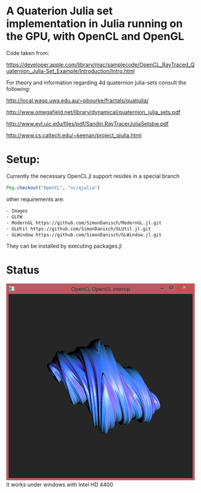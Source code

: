 # A Quaterion Julia set implementation in Julia running on the GPU, with OpenCL and OpenGL

Code taken from:

https://developer.apple.com/library/mac/samplecode/OpenCL_RayTraced_Quaternion_Julia-Set_Example/Introduction/Intro.html

For theory and information regarding 4d quaternion julia-sets consult the following:

http://local.wasp.uwa.edu.au/~pbourke/fractals/quatjulia/

http://www.omegafield.net/library/dynamical/quaternion_julia_sets.pdf

http://www.evl.uic.edu/files/pdf/Sandin.RayTracerJuliaSetsbw.pdf

http://www.cs.caltech.edu/~keenan/project_qjulia.html

# Setup:

Currently the necessary OpenCL.jl support resides in a special branch 

````julia
Pkg.checkout("OpenCL", "vc/qjulia")
````

other requirements are:
```
- Images
- GLFW 
- ModernGL https://github.com/SimonDanisch/ModernGL.jl.git
- GLUtil https://github.com/SimonDanisch/GLUtil.jl.git
- GLWindow https://github.com/SimonDanisch/GLWindow.jl.git
```
They can be installed by executing packages.jl
# Status
![Julia-Set Render](render.png "Window with rendered Julia-Set")
It works under windows with Intel HD 4400
